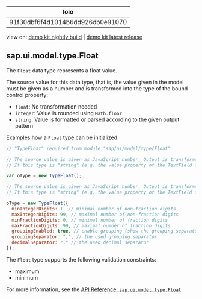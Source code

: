 <!-- loio91f30dbf6f4d1014b6dd926db0e91070 -->

| loio |
| -----|
| 91f30dbf6f4d1014b6dd926db0e91070 |

<div id="loio">

view on: [demo kit nightly build](https://openui5nightly.hana.ondemand.com/#/topic/91f30dbf6f4d1014b6dd926db0e91070) | [demo kit latest release](https://openui5.hana.ondemand.com/#/topic/91f30dbf6f4d1014b6dd926db0e91070)</div>

## sap.ui.model.type.Float

The `Float` data type represents a float value.

The source value for this data type, that is, the value given in the model must be given as a number and is transformed into the type of the bound control property:

-    `float`: No transformation needed
-    `integer`: Value is rounded using `Math.floor` 
-   `string`: Value is formatted or parsed according to the given output pattern

Examples how a `Float` type can be initialized:

``` js
// "TypeFloat" required from module "sap/ui/model/type/Float"

// The source value is given as JavaScript number. Output is transformed into the type of the bound control property.
// If this type is "string" (e.g. the value property of the TextField control) the used default output pattern parameters depend on locale and fixed settings.

var oType = new TypeFloat();

// The source value is given as JavaScript number. Output is transformed into the type of the bound control property.
// If this type is "string" (e.g. the value property of the TextField control) the given output pattern is used (parameters which are not specified are taken from the default pattern)

oType = new TypeFloat({
  minIntegerDigits: 1, // minimal number of non-fraction digits
  maxIntegerDigits: 99, // maximal number of non-fraction digits
  minFractionDigits: 0, // minimal number of fraction digits
  maxFractionDigits: 99, // maximal number of fraction digits
  groupingEnabled: true, // enable grouping (show the grouping separators)
  groupingSeparator: ",", // the used grouping separator
  decimalSeparator: "." // the used decimal separator
});
```

The `Float` type supports the following validation constraints:

-   maximum
-   minimum

For more information, see the [API Reference: `sap.ui.model.type.Float`](https://openui5.hana.ondemand.com/#/api/sap.ui.model.type.Float).

